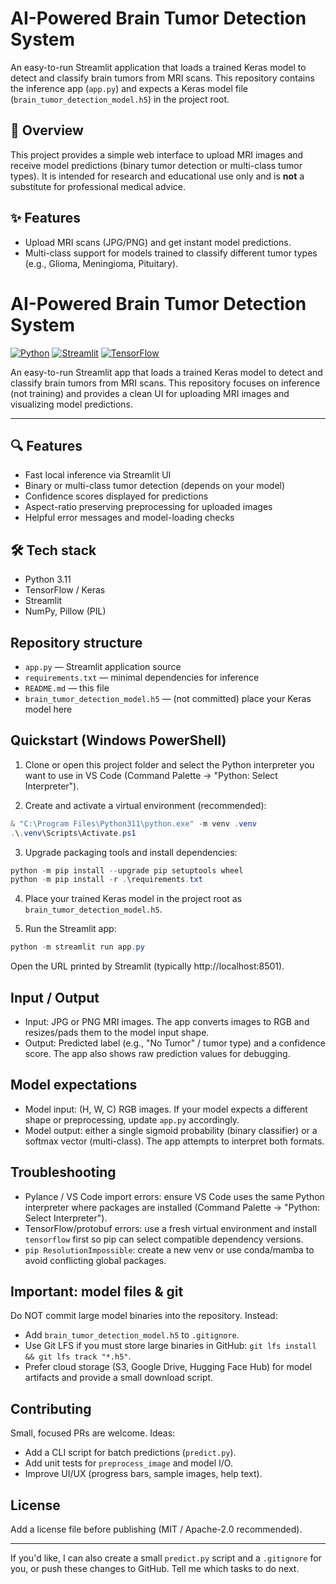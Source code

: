 # AI-Powered Brain Tumor Detection System

An easy-to-run Streamlit application that loads a trained Keras model to detect and classify brain tumors from MRI scans. This repository contains the inference app (`app.py`) and expects a Keras model file (`brain_tumor_detection_model.h5`) in the project root.

## 🧠 Overview

This project provides a simple web interface to upload MRI images and receive model predictions (binary tumor detection or multi-class tumor types). It is intended for research and educational use only and is **not** a substitute for professional medical advice.

## ✨ Features

- Upload MRI scans (JPG/PNG) and get instant model predictions.
- Multi-class support for models trained to classify different tumor types (e.g., Glioma, Meningioma, Pituitary).
<!-- Project README for a polished GitHub appearance -->

# AI-Powered Brain Tumor Detection System

[![Python](https://img.shields.io/badge/python-3.11-blue)](https://www.python.org/)
[![Streamlit](https://img.shields.io/badge/streamlit-%3E%3D1.0-orange)](https://streamlit.io)
[![TensorFlow](https://img.shields.io/badge/tensorflow-%3E%3D2.0-orange)](https://www.tensorflow.org)

An easy-to-run Streamlit app that loads a trained Keras model to detect and classify brain tumors from MRI scans. This repository focuses on inference (not training) and provides a clean UI for uploading MRI images and visualizing model predictions.

---

## 🔍 Features

- Fast local inference via Streamlit UI
- Binary or multi-class tumor detection (depends on your model)
- Confidence scores displayed for predictions
- Aspect-ratio preserving preprocessing for uploaded images
- Helpful error messages and model-loading checks

## 🛠 Tech stack

- Python 3.11
- TensorFlow / Keras
- Streamlit
- NumPy, Pillow (PIL)

## Repository structure

- `app.py` — Streamlit application source
- `requirements.txt` — minimal dependencies for inference
- `README.md` — this file
- `brain_tumor_detection_model.h5` — (not committed) place your Keras model here

## Quickstart (Windows PowerShell)

1. Clone or open this project folder and select the Python interpreter you want to use in VS Code (Command Palette → "Python: Select Interpreter").

2. Create and activate a virtual environment (recommended):

```powershell
& "C:\Program Files\Python311\python.exe" -m venv .venv
.\.venv\Scripts\Activate.ps1
```

3. Upgrade packaging tools and install dependencies:

```powershell
python -m pip install --upgrade pip setuptools wheel
python -m pip install -r .\requirements.txt
```

4. Place your trained Keras model in the project root as `brain_tumor_detection_model.h5`.

5. Run the Streamlit app:

```powershell
python -m streamlit run app.py
```

Open the URL printed by Streamlit (typically http://localhost:8501).

## Input / Output

- Input: JPG or PNG MRI images. The app converts images to RGB and resizes/pads them to the model input shape.
- Output: Predicted label (e.g., "No Tumor" / tumor type) and a confidence score. The app also shows raw prediction values for debugging.

## Model expectations

- Model input: (H, W, C) RGB images. If your model expects a different shape or preprocessing, update `app.py` accordingly.
- Model output: either a single sigmoid probability (binary classifier) or a softmax vector (multi-class). The app attempts to interpret both formats.

## Troubleshooting

- Pylance / VS Code import errors: ensure VS Code uses the same Python interpreter where packages are installed (Command Palette → "Python: Select Interpreter").
- TensorFlow/protobuf errors: use a fresh virtual environment and install `tensorflow` first so pip can select compatible dependency versions.
- `pip ResolutionImpossible`: create a new venv or use conda/mamba to avoid conflicting global packages.

## Important: model files & git

Do NOT commit large model binaries into the repository. Instead:

- Add `brain_tumor_detection_model.h5` to `.gitignore`.
- Use Git LFS if you must store large binaries in GitHub: `git lfs install && git lfs track "*.h5"`.
- Prefer cloud storage (S3, Google Drive, Hugging Face Hub) for model artifacts and provide a small download script.

## Contributing

Small, focused PRs are welcome. Ideas:

- Add a CLI script for batch predictions (`predict.py`).
- Add unit tests for `preprocess_image` and model I/O.
- Improve UI/UX (progress bars, sample images, help text).

## License

Add a license file before publishing (MIT / Apache-2.0 recommended).

---

If you'd like, I can also create a small `predict.py` script and a `.gitignore` for you, or push these changes to GitHub. Tell me which tasks to do next.